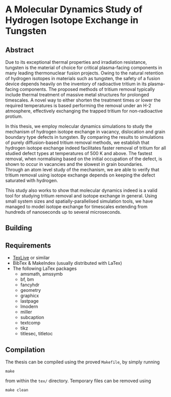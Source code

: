# A Molecular Dynamics Study of Hydrogen Isotope Exchange in Tungsten

## Abstract
Due to its exceptional thermal properties and irradiation resistance, tungsten is the material of choice for critical plasma-facing components in many leading thermonuclear fusion projects.
Owing to the natural retention of hydrogen isotopes in materials such as tungsten, the safety of a fusion device depends heavily on the inventory of radioactive tritium in its plasma-facing components. 
The proposed methods of tritium removal typically include thermal treatment of massive metal structures for prolonged timescales.
A novel way to either shorten the treatment times or lower the required temperatures is based performing the removal under an H-2 atmosphere, effectively exchanging the trapped tritium for non-radioactive protium. 

In this thesis, we employ molecular dynamics simulations to study the mechanism of hydrogen isotope exchange in vacancy, dislocation and grain boundary type defects in tungsten.
By comparing the results to simulations of purely diffusion-based tritium removal methods, we establish that hydrogen isotope exchange indeed facilitates faster removal of tritium for all studied defect types at temperatures of 500 K and above.
The fastest removal, when normalising based on the initial occupation of the defect, is shown to occur in vacancies and the slowest in grain boundaries.   
Through an atom level study of the mechanism, we are able to verify that tritium removal using isotope exchange depends on keeping the defect saturated with hydrogen.

This study also works to show that molecular dynamics indeed is a valid tool for studying tritium removal and isotope exchange in general. 
Using small system sizes and spatially-parallelised simulation tools, we have managed to model isotope exchange for timescales extending from hundreds of nanoseconds up to several microseconds.

## Building

## Requirements
- [TexLive](https://www.tug.org/texlive/) or similar
- BibTex & MakeIndex (usually distributed with LaTex)
- The following LaTex packages
	- amsmath, amssymb
	- bf, bm
	- fancyhdr
	- geometry
	- graphicx
	- lastpage
	- lmodern
	- miller
	- subcaption
	- textcomp
	- tikz
	- titlesec, titletoc

## Compilation
The thesis can be compiled using the proved `Makefile`, by simply running
```
make
```
from within the `tex/` directory. Temporary files can be removed using
```
make clean
```

